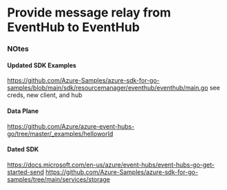# Provide message relay from EventHub to EventHub



### NOtes

#### Updated SDK Examples

https://github.com/Azure-Samples/azure-sdk-for-go-samples/blob/main/sdk/resourcemanager/eventhub/eventhub/main.go
see creds, new client, and hub


#### Data Plane

https://github.com/Azure/azure-event-hubs-go/tree/master/_examples/helloworld

#### Dated SDK 

https://docs.microsoft.com/en-us/azure/event-hubs/event-hubs-go-get-started-send
https://github.com/Azure-Samples/azure-sdk-for-go-samples/tree/main/services/storage
